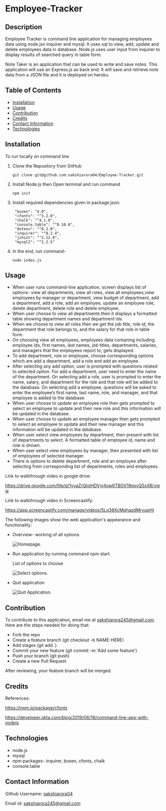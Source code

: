 # Employee-Tracker
## Description

Employee Tracker is command line application for managing employees data using node.jsn inquirer and mysql. It uses sql to view, add, update and delete employees data in database. Node.js uses user input from inquirer to display results of searched query in table form.


 Note Taker is an application that can be used to write and save notes. This application will use an Express.js as back end. It will save and retrieve note data from a JSON file and it is deployed on heroku. 

## Table of Contents

- [Installation](#installation)
- [Usage](#usage)
- [Contribution](#contribution)
- [Credits](#credits)
- [Contact Information](#contact-information) 
- [Technologies](#technologies) 

## Installation

To run locally on command line
1. Clone the Repository from GitHub
   ```
   git clone git@github.com:sakshiarora04/Employee-Tracker.git
   ```
2. Install Node.js then Open terminal and run command
   ```
   npm init
   ```
3. Install required dependencies given in package.json:

   ```
    "boxen": "4.0",
    "cfonts": "^3.2.0",
    "chalk": "^4.1.0",
    "console.table": "^0.10.0",
    "dotenv": "^8.2.0",
    "inquirer": "^8.2.4",
    "jshint": "^2.12.0",
    "mysql2": "^2.2.5"

   ```
4. In the end, run command-
   ```
   node index.js

   ```


## Usage

* When user runs command-line application, screen displays list of options- view all departments, view all roles, view all employees,view employees by manager or department, view budget of department, add a department, add a role, add an employee, update an employee role, delete department, delete role and delete employee.
* When user choose to view all departments then it displays a formatted table showing department names and department ids
* When we choose to view all roles then we get the job title, role id, the department that role belongs to, and the salary for that role in table form.
* On choosing view all employees, employees data contaning including employee ids, first names, last names, job titles, departments, salaries, and managers that the employees report to, gets displayed.
* To add department, role or employee, choose corresponding options which are add a department, add a role and add an employee.
* After selecting any add option, user is prompted with questions related to selected option. For add a department, user need to enter the name of the department. On selecting add a role, user is prompted to enter the name, salary, and department for the role and that role will be added to the database. On selecting add a employee, questions will be asked to enter the employee’s first name, last name, role, and manager, and that employee is added to the database
* When user choose to update an employee role then gets prompted to select an employee to update and their new role and this information will be updated in the database.
* When user choose to update an employee manager then gets prompted to select an employee to update and their new manager and this information will be updated in the database.
* When user select view employees by department, then present with list of departments to select. A formatted table of employee id, name and role is shown.
* When user select view employees by manager, then presented with list of employees of selected manager.
* There is options to delete department, role and an employee after selecting from corresponding list of departments, roles and employees.

Link to walkthrough video in google drive:

https://drive.google.com/file/d/1yyaZrQlolHDVyj4ow6TBGV19qsyQ5xX6/view

Link to walkthrough video in Screencastify:

https://app.screencastify.com/manage/videos/5Lq38XcMqhazdMrvupHt

The following images show the web application's appearance and functionality:

* Overview- working of all options

    ![Homepage.](./assets/images/overview.gif)

* Run application by running command npm start. 

    List of options to choose

    ![Select options.](./assets/images/select%20options.gif)

* Quit application

    ![Quit Application.](./assets/images/Quit.gif)

## Contribution

To contribute to this application, email me at sakshiarora245@gmail.com.
Here are the steps needed for doing that:

- Fork the repo
- Create a feature branch (git checkout -b NAME-HERE)
- Add stages (git add .)
- Commit your new feature (git commit -m 'Add some feature')
- Push your branch (git push)
- Create a new Pull Request

After reviewing, your feature branch will be merged.

## Credits

References:

https://npm.io/package/cfonts

https://developer.okta.com/blog/2019/06/18/command-line-app-with-nodejs

## Technologies

- node.js
- mysql
- npm packages- inquirer, boxen, cfonts, chalk
- console.table

## Contact Information

Github Username: [sakshiarora04](https://github.com/sakshiarora04)

Email id: sakshiarora245@gmail.com


